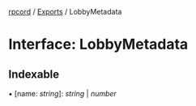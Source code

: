 [rpcord](../README.md) / [Exports](../modules.md) / LobbyMetadata

# Interface: LobbyMetadata

## Indexable

▪ [name: *string*]: *string* \| *number*
